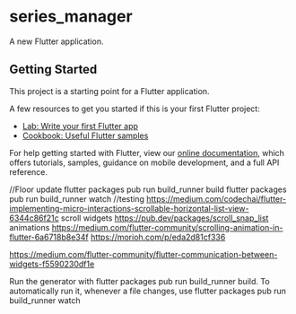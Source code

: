 # series_manager

A new Flutter application.

## Getting Started

This project is a starting point for a Flutter application.

A few resources to get you started if this is your first Flutter project:

- [Lab: Write your first Flutter app](https://flutter.dev/docs/get-started/codelab)
- [Cookbook: Useful Flutter samples](https://flutter.dev/docs/cookbook)

For help getting started with Flutter, view our
[online documentation](https://flutter.dev/docs), which offers tutorials,
samples, guidance on mobile development, and a full API reference.

//Floor update
flutter packages pub run build_runner build
flutter packages pub run build_runner watch
//testing
https://medium.com/codechai/flutter-implementing-micro-interactions-scrollable-horizontal-list-view-6344c86f21c
scroll widgets
https://pub.dev/packages/scroll_snap_list
animations
https://medium.com/flutter-community/scrolling-animation-in-flutter-6a6718b8e34f
https://morioh.com/p/eda2d81cf336

https://medium.com/flutter-community/flutter-communication-between-widgets-f5590230df1e

Run the generator with flutter packages pub run build_runner build.
To automatically run it, whenever a file changes, use flutter packages pub run build_runner watch